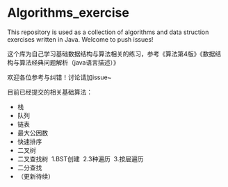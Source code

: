 # Algorithms_exercise
This repository is used as a collection of algorithms and data struction exercises written in Java. Welcome to push issues!

这个库为自己学习基础数据结构与算法相关的练习，参考《算法第4版》《数据结构与算法经典问题解析（java语言描述）》

欢迎各位参考与纠错！讨论请加issue~

目前已经提交的相关基础算法：

- 栈
- 队列
- 链表
- 最大公因数
- 快速排序
- 二叉树
- 二叉查找树
  1.BST创建
  2.3种遍历
  3.按层遍历
- 二分查找
- （更新待续）
